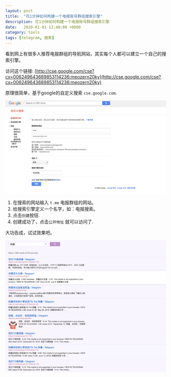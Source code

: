 ```yaml
---
layout: post
title:  "花1分钟如何构建一个电报账号群组搜索引擎"
description: 花1分钟如何构建一个电报账号群组搜索引擎
date:   2020-01-01 12:40:00 +0800
category: tools
tags: [telegram, 搜索]
---
```


看到网上有很多人推荐电报群组的导航网站，其实每个人都可以建立一个自己的搜索引擎。

访问这个链接: [http://cse.google.com/cse?cx=006249643689853114236:meozern20ky](http://cse.google.com/cse?cx=006249643689853114236:meozern20ky)


原理很简单，基于google的自定义搜索 `cse.google.com`.

![create](img/2020/1.png)

1. 在搜索的网站输入 `t.me` 电报群组的网站。
2. 给搜索引擎定义一个名字，如：电报搜索。
3. 点击`创建`按钮.
4. 创建成功了，点击`公开地址` 就可以访问了.

大功告成，试试效果吧。


![show](img/2020/2.png)
